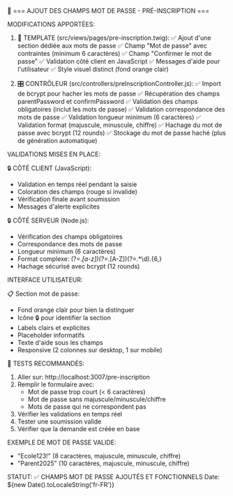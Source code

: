 🔧 === AJOUT DES CHAMPS MOT DE PASSE - PRÉ-INSCRIPTION ===

MODIFICATIONS APPORTÉES:

1. 📄 TEMPLATE (src/views/pages/pre-inscription.twig):
   ✅ Ajout d'une section dédiée aux mots de passe
   ✅ Champ "Mot de passe" avec contraintes (minimum 6 caractères)
   ✅ Champ "Confirmer le mot de passe"
   ✅ Validation côté client en JavaScript
   ✅ Messages d'aide pour l'utilisateur
   ✅ Style visuel distinct (fond orange clair)

2. 🎛️ CONTRÔLEUR (src/controllers/preInscriptionController.js):
   ✅ Import de bcrypt pour hacher les mots de passe
   ✅ Récupération des champs parentPassword et confirmPassword
   ✅ Validation des champs obligatoires (inclut les mots de passe)
   ✅ Validation correspondance des mots de passe
   ✅ Validation longueur minimum (6 caractères)
   ✅ Validation format (majuscule, minuscule, chiffre)
   ✅ Hachage du mot de passe avec bcrypt (12 rounds)
   ✅ Stockage du mot de passe haché (plus de génération automatique)

VALIDATIONS MISES EN PLACE:

🔒 CÔTÉ CLIENT (JavaScript):
- Validation en temps réel pendant la saisie
- Coloration des champs (rouge si invalide)
- Vérification finale avant soumission
- Messages d'alerte explicites

🔒 CÔTÉ SERVEUR (Node.js):
- Vérification des champs obligatoires
- Correspondance des mots de passe
- Longueur minimum (6 caractères)
- Format complexe: (?=.*[a-z])(?=.*[A-Z])(?=.*\d).{6,}
- Hachage sécurisé avec bcrypt (12 rounds)

INTERFACE UTILISATEUR:

📋 Section mot de passe:
- Fond orange clair pour bien la distinguer
- Icône 🔒 pour identifier la section
- Labels clairs et explicites
- Placeholder informatifs
- Texte d'aide sous les champs
- Responsive (2 colonnes sur desktop, 1 sur mobile)

🧪 TESTS RECOMMANDÉS:

1. Aller sur: http://localhost:3007/pre-inscription
2. Remplir le formulaire avec:
   - Mot de passe trop court (< 6 caractères)
   - Mot de passe sans majuscule/minuscule/chiffre
   - Mots de passe qui ne correspondent pas
3. Vérifier les validations en temps réel
4. Tester une soumission valide
5. Vérifier que la demande est créée en base

EXEMPLE DE MOT DE PASSE VALIDE:
- "Ecole123!" (8 caractères, majuscule, minuscule, chiffre)
- "Parent2025" (10 caractères, majuscule, minuscule, chiffre)

STATUT: ✅ CHAMPS MOT DE PASSE AJOUTÉS ET FONCTIONNELS
Date: ${new Date().toLocaleString('fr-FR')}
